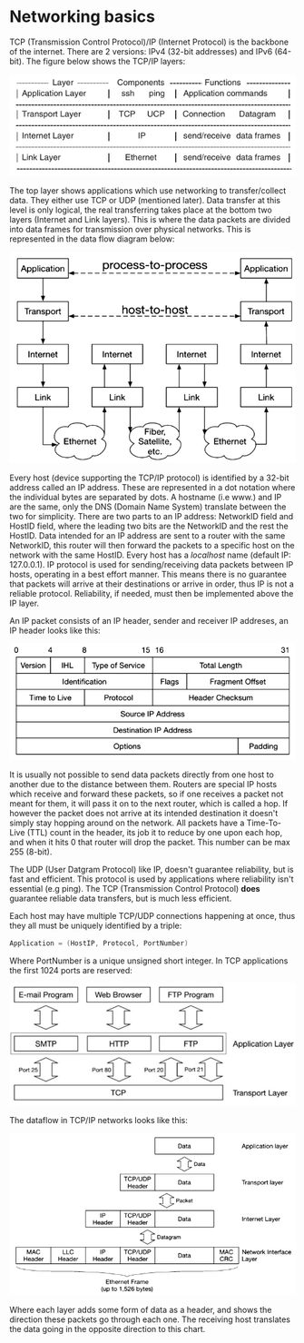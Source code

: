# Networking basics

TCP (Transmission Control Protocol)/IP (Internet Protocol) is the backbone of the internet. There are 2 versions: IPv4 (32-bit addresses) and IPv6 (64-bit). The figure below shows the TCP/IP layers:

![TCP/IP layers](/networking-basics/networking-layers.jpg)

The top layer shows applications which use networking to transfer/collect data. They either use TCP or UDP (mentioned later). Data transfer at this level is only logical, the real transferring takes place at the bottom two layers (Internet and Link layers). This is where the data packets are divided into data frames for transmission over physical networks. This is represented in the data flow diagram below:

![Dataflow paths in TCP/IP network](/networking-basics/networking-flow-path.jpg)

Every host (device supporting the TCP/IP protocol) is identified by a 32-bit address called an IP address. These are represented in a dot notation where the individual bytes are separated by dots. A hostname (i.e www.) and IP are the same, only the DNS (Domain Name System) translate between the two for simplicity. There are two parts to an IP address: NetworkID field and HostID field, where the leading two bits are the NetworkID and the rest the HostID. Data intended for an IP address are sent to a router with the same NetworkID, this router will then forward the packets to a specific host on the network with the same HostID. Every host has a *localhost* name (default IP: 127.0.0.1). IP protocol is used for sending/receiving data packets between IP hosts, operating in a best effort manner. This means there is no guarantee that packets will arrive at their destinations or arrive in order, thus IP is not a reliable protocol. Reliability, if needed, must then be implemented above the IP layer.   

An IP packet consists of an IP header, sender and receiver IP addreses, an IP header looks like this:

![IP header format](/networking-basics/networking-IP-header.jpg)

It is usually not possible to send data packets directly from one host to another due to the distance between them. Routers are special IP hosts which receive and forward these packets, so if one receives a packet not meant for them, it will pass it on to the next router, which is called a hop. If however the packet does not arrive at its intended destination it doesn't simply stay hopping around on the network. All packets have a Time-To-Live (TTL) count in the header, its job it to reduce by one upon each hop, and when it hits 0 that router will drop the packet. This number can be max 255 (8-bit).   

The UDP (User Datgram Protocol) like IP, doesn't guarantee reliability, but is fast and efficient. This protocol is used by applications where reliability isn't essential (e.g ping). The TCP (Transmission Control Protocol) **does** guarantee reliable data transfers, but is much less efficient.   

Each host may have multiple TCP/UDP connections happening at once, thus they all must be uniquely identified by a triple:
```C
Application = (HostIP, Protocol, PortNumber)
```
Where PortNumber is a unique unsigned short integer. In TCP applications the first 1024 ports are reserved: 

![Reserved port numbers on TCP](/networking-basics/reserved-port-numbers-TCP.jpg)

The dataflow in TCP/IP networks looks like this:

![Data flow in TCP/IP networks](/networking-basics/data-format-tcpip.jpg)

Where each layer adds some form of data as a header, and shows the direction these packets go through each one. The receiving host translates the data going in the opposite direction to this chart.



